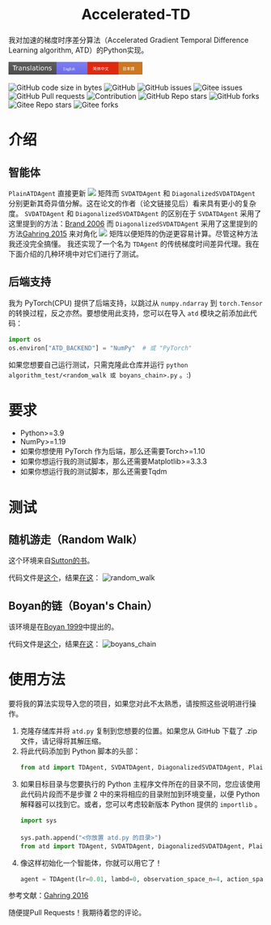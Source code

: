 # <div align=center style="line-height:1.5;font-size:40;"><b>Accelerated-TD</b></div>

我对加速的梯度时序差分算法（Accelerated Gradient Temporal Difference Learning algorithm, ATD）的Python实现。

<img src="translations.svg" style="height:25px" />

![GitHub code size in bytes](https://img.shields.io/github/languages/code-size/VEXLife/Accelerated-TD) ![GitHub](https://img.shields.io/github/license/VEXLife/Accelerated-TD) ![GitHub issues](https://img.shields.io/github/issues/VEXLife/Accelerated-TD)  ![Gitee issues](https://img.shields.io/badge/dynamic/json?label=Gitee%20Issues&query=%24.open_issues_count&url=http%3A%2F%2Fgitee.com%2Fapi%2Fv5%2Frepos%2FVEXLife%2FAccelerated-TD&logo=gitee&style=flat) ![GitHub Pull requests](https://img.shields.io/github/issues-pr/VEXLife/Accelerated-TD) ![Contribution](https://img.shields.io/static/v1?label=contribution&message=welcome&color=%23ff66ef&link=http://github.com/VEXLife/Accelerated-TD) ![GitHub Repo stars](https://img.shields.io/github/stars/VEXLife/Accelerated-TD?style=social) ![GitHub forks](https://img.shields.io/github/forks/VEXLife/Accelerated-TD?style=social) ![Gitee Repo stars](https://img.shields.io/badge/dynamic/json?label=Gitee%20Stars&query=%24.stargazers_count&url=http%3A%2F%2Fgitee.com%2Fapi%2Fv5%2Frepos%2FVEXLife%2FAccelerated-TD&logo=gitee&style=social) ![Gitee forks](https://img.shields.io/badge/dynamic/json?label=Gitee%20Forks&query=%24.forks_count&url=http%3A%2F%2Fgitee.com%2Fapi%2Fv5%2Frepos%2FVEXLife%2FAccelerated-TD&logo=gitee&style=social)

# 介绍

## 智能体

`PlainATDAgent` 直接更新 ![](https://latex.codecogs.com/svg.image?\mathbf{A}) 矩阵而 `SVDATDAgent` 和 `DiagonalizedSVDATDAgent` 分别更新其奇异值分解。这在论文的作者（论文链接见后）看来具有更小的复杂度。 `SVDATDAgent` 和 `DiagonalizedSVDATDAgent` 的区别在于 `SVDATDAgent` 采用了这里提到的方法：[Brand 2006](https://pdf.sciencedirectassets.com/271586/1-s2.0-S0024379506X04573/1-s2.0-S0024379505003812/main.pdf) 而 `DiagonalizedSVDATDAgent` 采用了这里提到的方法[Gahring 2015](https://arxiv.org/pdf/1511.08495) 来对角化 ![](https://latex.codecogs.com/svg.image?\mathbf{\Sigma}) 矩阵以便矩阵的伪逆更容易计算。尽管这种方法我还没完全搞懂。
我还实现了一个名为 `TDAgent` 的传统梯度时间差异代理。我在下面介绍的几种环境中对它们进行了测试。

## 后端支持

我为 PyTorch(CPU) 提供了后端支持，以跳过从 `numpy.ndarray` 到 `torch.Tensor` 的转换过程，反之亦然。要想使用此支持，您可以在导入 `atd` 模块之前添加此代码：
```python
import os
os.environ["ATD_BACKEND"] = "NumPy"  # 或 "PyTorch"
```

如果您想要自己运行测试，只需克隆此仓库并运行 `python algorithm_test/<random_walk 或 boyans_chain>.py` 。:)

# 要求

- Python>=3.9
- NumPy>=1.19
- 如果你想使用 PyTorch 作为后端，那么还需要Torch>=1.10
- 如果你想运行我的测试脚本，那么还需要Matplotlib>=3.3.3
- 如果你想运行我的测试脚本，那么还需要Tqdm

# 测试

## 随机游走（Random Walk）

这个环境来自[Sutton的书](http://incompleteideas.net/book/RLbook2020.pdf)。

代码文件是[这个](https://github.com/VEXLife/Accelerated-TD/blob/main/algorithm_test/random_walk.py)，结果[在这](https://github.com/VEXLife/加速-TD/blob/main/figures/random_walk.png)：
![random_walk](https://user-images.githubusercontent.com/36587232/144394107-d0cf9bd0-ea09-4e48-ba04-cb07af9e4240.png)

## Boyan的链（Boyan's Chain）

该环境是在[Boyan 1999](https://www.researchgate.net/publication/2621189_Least-Squares_Temporal_Difference_Learning)中提出的。

代码文件是[这个](https://github.com/VEXLife/Accelerated-TD/blob/main/algorithm_test/boyans_chain.py)，结果[在这](https://github.com/VEXLife/Accelerated-TD/blob/main/figures/boyans_chain.png)：
![boyans_chain](https://user-images.githubusercontent.com/36587232/144394100-dc8c48c2-1d38-433f-aea6-f202da3bbb13.png)

# 使用方法

要将我的算法实现导入您的项目，如果您对此不太熟悉，请按照这些说明进行操作。
1. 克隆存储库并将 `atd.py` 复制到您想要的位置。如果您从 GitHub 下载了 .zip 文件，请记得将其解压缩。
2. 将此代码添加到 Python 脚本的头部：
   ```python
   from atd import TDAgent, SVDATDAgent, DiagonalizedSVDATDAgent, PlainATDAgent # 或者你想要的任何智能体
   ```
3. 如果目标目录与您要执行的 Python 主程序文件所在的目录不同，您应该使用此代码片段而不是步骤 2 中的来将相应的目录附加到环境变量，以便 Python 解释器可以找到它。或者，您可以考虑较新版本 Python 提供的 `importlib` 。
   ```python
   import sys

   sys.path.append("<你放置 atd.py 的目录>")
   from atd import TDAgent, SVDATDAgent, DiagonalizedSVDATDAgent, PlainATDAgent # 或者你想要的任何智能体
   ```
4. 像这样初始化一个智能体，你就可以用它了！
   ```python
   agent = TDAgent(lr=0.01, lambd=0, observation_space_n=4, action_space_n=2)
   ```

参考文献：[Gahring 2016](https://arxiv.org/pdf/1611.09328.pdf)

随便提Pull Requests！我期待着您的评论。
